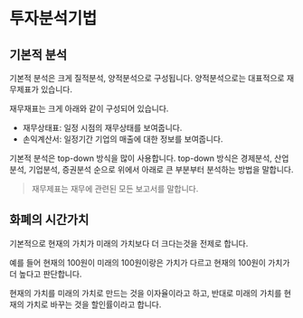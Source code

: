 # 투자분석기법

## 기본적 분석

기본적 분석은 크게 질적분석, 양적분석으로 구성됩니다.
양적분석으로는 대표적으로 재무제표가 있습니다.

재무재표는 크게 아래와 같이 구성되어 있습니다.

- 재무상태표: 일정 시점의 재무상태를 보여줍니다.
- 손익계산서: 일정기간 기업의 매출에 대한 정보를 보여줍니다.

기본적 분석은 top-down 방식을 많이 사용합니다.
top-down 방식은 경제분석, 산업분석, 기업분석, 증권분석 순으로 위에서 아래로 큰 부분부터 분석하는 방법을 말합니다.

> 재무제표는 재무에 관련된 모든 보고서를 말합니다.

## 화폐의 시간가치

기본적으로 현재의 가치가 미래의 가치보다 더 크다는것을 전제로 합니다.

예를 들어 현재의 100원이 미래의 100원이랑은 가치가 다르고 현재의 100원이 가치가 더 높다고 판단합니다.

현재의 가치를 미래의 가치로 만드는 것을 이자율이라고 하고, 반대로 미래의 가치를 현재의 가치로 바꾸는 것을 할인률이라고 합니다.

